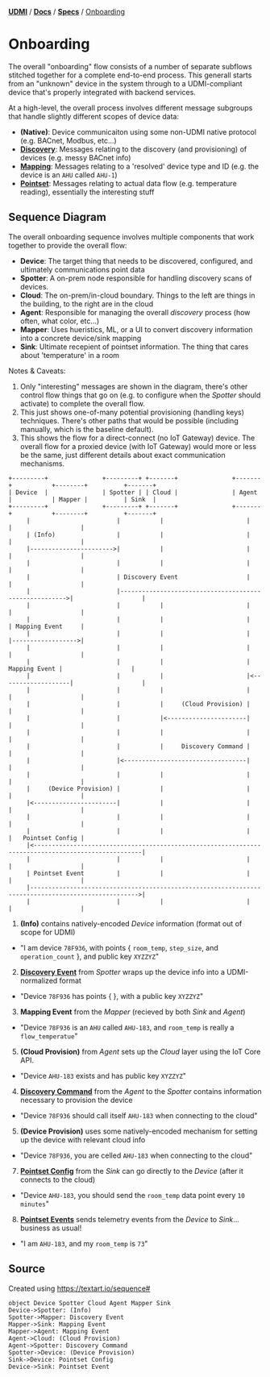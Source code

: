 [**UDMI**](../../) / [**Docs**](../) / [**Specs**](./) / [Onboarding](#)

# Onboarding

The overall "onboarding" flow consists of a number of separate subflows stitched together for a complete
end-to-end process. This generall starts from an "unknown" device in the system through to a UDMI-compliant
device that's properly integrated with backend services.

At a high-level, the overall process involves different message subgroups that handle slightly different
scopes of device data:
* **(Native)**: Device communicaiton using some non-UDMI native protocol (e.g. BACnet, Modbus, etc...)
* **[Discovery](discovery.md)**: Messages relating to the discovery (and provisioning) of devices (e.g. messy BACnet info)
* **[Mapping](mapping.md)**: Messages relating to a 'resolved' device type and ID (e.g. the device is an `AHU` called `AHU-1`)
* **[Pointset](../messages/pointset.md)**: Messages relating to actual data flow (e.g. temperature reading), essentially the interesting stuff

## Sequence Diagram

The overall onboarding sequence involves multiple components that work together to provide the overall flow:
* **Device**: The target thing that needs to be discovered, configured, and ultimately communications point data
* **Spotter**: A on-prem node responsible for handling discovery scans of devices.
* **Cloud**: The on-prem/in-cloud boundary. Things to the left are things in the building, to the right are in the cloud
* **Agent**: Responsible for managing the overall _discovery_ process (how often, what color, etc...)
* **Mapper**: Uses hueristics, ML, or a UI to convert discovery information into a concrete device/sink mapping
* **Sink**: Ultimate recepient of pointset information. The thing that cares about 'temperature' in a room

Notes & Caveats:
1. Only "interesting" messages are shown in the diagram, there's other control flow things that go on (e.g.
to configure when the *Spotter* should activate) to complete the overall flow.
2. This just shows one-of-many potential provisioning (handling keys) techniques. There's other paths
that would be possible (including manually, which is the baseline default).
3. This shows the flow for a direct-connect (no IoT Gateway) device. The overall flow for a proxied device
(with IoT Gateway) would more or less be the same, just different details about exact communication mechanisms.

```
+---------+               +---------+ +-------+               +-------+           +--------+          +-------+
| Device  |               | Spotter | | Cloud |               | Agent |           | Mapper |          | Sink  |
+---------+               +---------+ +-------+               +-------+           +--------+          +-------+
     |                        |           |                       |                    |                   |
     | (Info)                 |           |                       |                    |                   |
     |----------------------->|           |                       |                    |                   |
     |                        |           |                       |                    |                   |
     |                        | Discovery Event                   |                    |                   |
     |                        |------------------------------------------------------->|                   |
     |                        |           |                       |                    |                   |
     |                        |           |                       |                    | Mapping Event     |
     |                        |           |                       |                    |------------------>|
     |                        |           |                       |                    |                   |
     |                        |           |                       |      Mapping Event |                   |
     |                        |           |                       |<-------------------|                   |
     |                        |           |                       |                    |                   |
     |                        |           |     (Cloud Provision) |                    |                   |
     |                        |           |<----------------------|                    |                   |
     |                        |           |                       |                    |                   |
     |                        |           |     Discovery Command |                    |                   |
     |                        |<----------------------------------|                    |                   |
     |                        |           |                       |                    |                   |
     |     (Device Provision) |           |                       |                    |                   |
     |<-----------------------|           |                       |                    |                   |
     |                        |           |                       |                    |                   |
     |                        |           |                       |                    |   Pointset Config |
     |<----------------------------------------------------------------------------------------------------|
     |                        |           |                       |                    |                   |
     | Pointset Event         |           |                       |                    |                   |
     |---------------------------------------------------------------------------------------------------->|
     |                        |           |                       |                    |                   |
```

1. **(Info)** contains natively-encoded _Device_ information (format out of scope for UDMI)
  * "I am device `78F936`, with points { `room_temp`, `step_size`, and `operation_count` }, and public key `XYZZYZ`"
2. **[Discovery Event](../../tests/event_discovery.tests/enumeration.json)** from _Spotter_ wraps up the device info into a UDMI-normalized format
  * "Device `78F936` has points { }, with a public key `XYZZYZ`"
3. **Mapping Event** from the _Mapper_ (recieved by both _Sink_ and _Agent_)
  * "Device `78F936` is an `AHU` called `AHU-183`, and `room_temp` is really a `flow_temperatue`"
5. **(Cloud Provision)** from _Agent_ sets up the _Cloud_ layer using the IoT Core API.
  * "Device `AHU-183` exists and has public key `XYZZYZ`"
4. **[Discovery Command](../../tests/command_discovery.tests/provision.json)** from the _Agent_ to the _Spotter_ contains information necessary to provision the device
  * "Device `78F936` should call itself `AHU-183` when connecting to the cloud"
5. **(Device Provision)** uses some natively-encoded mechanism for setting up the device with relevant cloud info
  * "Device `78F936`, you are celled `AHU-183` when connecting to the cloud"
7. **[Pointset Config](../../tests/config.tests/example.json)** from the _Sink_ can go directly to the _Device_ (after it connects to the cloud)
  * "Device `AHU-183`, you should send the `room_temp` data point every `10 minutes`"
8. **[Pointset Events](../../tests/event_pointset.tests/example.json)** sends telemetry events from the _Device_ to _Sink_... business as usual!
  * "I am `AHU-183`, and my `room_temp` is `73`"

## Source
Created using https://textart.io/sequence#
```
object Device Spotter Cloud Agent Mapper Sink
Device->Spotter: (Info)
Spotter->Mapper: Discovery Event
Mapper->Sink: Mapping Event
Mapper->Agent: Mapping Event
Agent->Cloud: (Cloud Provision)
Agent->Spotter: Discovery Command
Spotter->Device: (Device Provision)
Sink->Device: Pointset Config
Device->Sink: Pointset Event
```
